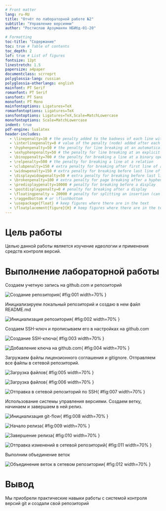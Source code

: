 ```yaml
---
# Front matter
lang: ru-RU
title: "Отчёт по лабораторной работе №2"
subtitle: "Управление версиями"
author: "Ростислав Арзуманян НБИбд-01-20"

# Formatting
toc-title: "Содержание"
toc: true # Table of contents
toc_depth: 2
lof: true # List of figures
fontsize: 12pt
linestretch: 1.5
papersize: a4paper
documentclass: scrreprt
polyglossia-lang: russian
polyglossia-otherlangs: english
mainfont: PT Serif
romanfont: PT Serif
sansfont: PT Sans
monofont: PT Mono
mainfontoptions: Ligatures=TeX
romanfontoptions: Ligatures=TeX
sansfontoptions: Ligatures=TeX,Scale=MatchLowercase
monofontoptions: Scale=MatchLowercase
indent: true
pdf-engine: lualatex
header-includes:
  - \linepenalty=10 # the penalty added to the badness of each line within a paragraph (no associated penalty node) Increasing the value makes tex try to have fewer lines in the paragraph.
  - \interlinepenalty=0 # value of the penalty (node) added after each line of a paragraph.
  - \hyphenpenalty=50 # the penalty for line breaking at an automatically inserted hyphen
  - \exhyphenpenalty=50 # the penalty for line breaking at an explicit hyphen
  - \binoppenalty=700 # the penalty for breaking a line at a binary operator
  - \relpenalty=500 # the penalty for breaking a line at a relation
  - \clubpenalty=150 # extra penalty for breaking after first line of a paragraph
  - \widowpenalty=150 # extra penalty for breaking before last line of a paragraph
  - \displaywidowpenalty=50 # extra penalty for breaking before last line before a display math
  - \brokenpenalty=100 # extra penalty for page breaking after a hyphenated line
  - \predisplaypenalty=10000 # penalty for breaking before a display
  - \postdisplaypenalty=0 # penalty for breaking after a display
  - \floatingpenalty = 20000 # penalty for splitting an insertion (can only be split footnote in standard LaTeX)
  - \raggedbottom # or \flushbottom
  - \usepackage{float} # keep figures where there are in the text
  - \floatplacement{figure}{H} # keep figures where there are in the text
---
```


# Цель работы

Целью данной работы является изучение идеологии и применения средств контроля версий.

# Выполнение лабораторной работы

Создаем учетную запись на github.com и репозиторий

![Создание репозитория](image/01.png){ #fig:001 width=70% }

Инициализируем локальный репозиторий и создаю в нем файл README.md

![Инициализация репозитория](image/02.png){ #fig:002 width=70% }

Создаем SSH-ключ и прописываем его в настройках на github.com

![Создание SSH-ключа](image/03.png){ #fig:003 width=70% }

![Добавление ключа на github.com ](image/04.png){ #fig:004 width=70% }

Загружаем файлы лицензионного соглашения и gitignore. Отправляем все файлы в сетевой репозиторий.

![Загрузка файлов](image/05.png){ #fig:005 width=70% }

![Загрузка файлов](image/06.png){ #fig:006 width=70% }

![Отправка в сетевой репозиторий по SSH](image/07.png){ #fig:007 width=70% }

Использование системы управления версиями. Создаем ветку, начинаем и завершаем в ней релиз.

![Инициализация git-flow](image/08.png){ #fig:008 width=70% }

![Начало релиза](image/09.png){ #fig:009 width=70% }

![Завершение релиза](image/10.png){ #fig:010 width=70% }

![Отправка изменений в сетевой репозиторий](image/11.png){ #fig:011 width=70% }

Выполним объединение веток

![Объединение веток в сетевом репозитории](image/12.png){ #fig:012 width=70% }

# Вывод

Мы приобрели практические навыки работы с системой контроля версий git и создали свой репозиторий
